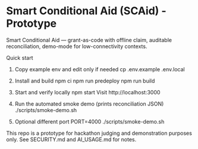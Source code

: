 # Smart Conditional Aid (SCAid) - Prototype

Smart Conditional Aid — grant-as-code with offline claim, auditable reconciliation, demo-mode for low-connectivity contexts.

Quick start
1. Copy example env and edit only if needed cp .env.example .env.local

2. Install and build npm ci npm run predeploy npm run build

3. Start and verify locally npm start Visit http://localhost:3000

4. Run the automated smoke demo (prints reconciliation JSON) ./scripts/smoke-demo.sh

5. Optional different port PORT=4000 ./scripts/smoke-demo.sh

This repo is a prototype for hackathon judging and demonstration purposes only. See SECURITY.md and AI_USAGE.md for notes.
